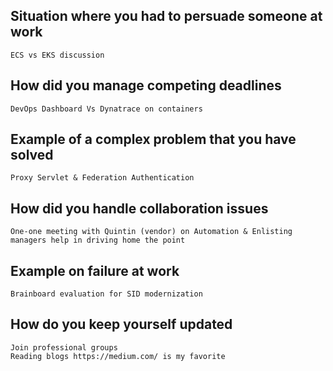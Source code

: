 ## Situation where you had to persuade someone at work
    ECS vs EKS discussion

## How did you manage competing deadlines
    DevOps Dashboard Vs Dynatrace on containers

## Example of a complex problem that you have solved
    Proxy Servlet & Federation Authentication

## How did you handle collaboration issues
    One-one meeting with Quintin (vendor) on Automation & Enlisting managers help in driving home the point

## Example on failure at work
    Brainboard evaluation for SID modernization

## How do you keep yourself updated
    Join professional groups 
    Reading blogs https://medium.com/ is my favorite

